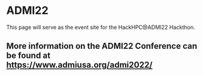 # ADMI22
This page will serve as the event site for the HackHPC@ADMI22 Hackthon. 

## More information on the ADMI22 Conference can be found at https://www.admiusa.org/admi2022/ 
